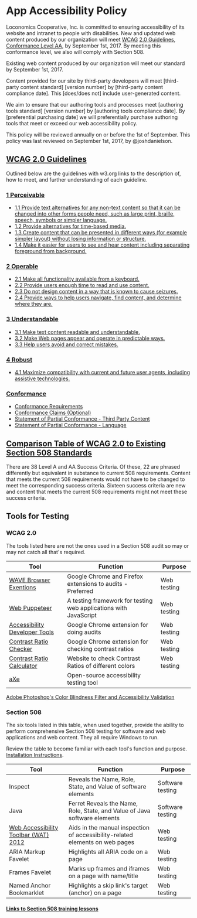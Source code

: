 # App Accessibility Policy
Loconomics Cooperative, Inc. is committed to ensuring accessibility of its website and intranet to people with disabilities. New and updated web content produced by our organization will meet [WCAG](https://www.w3.org/TR/WCAG/) [2.0 Guidelines](https://www.w3.org/TR/WCAG20/#guidelines), [Conformance Level AA](https://www.w3.org/TR/WCAG20/#conformance-reqs), by September 1st, 2017. By meeting this conformance level, we also will comply with Section 508. 

Existing web content produced by our organization will meet our standard by September 1st, 2017.

Content provided for our site by third-party developers will meet [third-party content standard] [version number] by [third-party content compliance date]. This [does/does not] include user-generated content.

We aim to ensure that our authoring tools and processes meet [authoring tools standard] [version number] by [authoring tools compliance date]. By [preferential purchasing date] we will preferentially purchase authoring tools that meet or exceed our web accessibility policy.

This policy will be reviewed annually on or before the 1st of September. This policy was last reviewed on September 1st, 2017, by @joshdanielson.

## [WCAG 2.0 Guidelines](https://www.w3.org/TR/WCAG20/#guidelines)
Outlined below are the guidelines with w3.org links to the description of, how to meet, and further understanding of each guideline.
### [1 Perceivable](https://www.w3.org/TR/WCAG20/#perceivable)

- [1.1 Provide text alternatives for any non-text content so that it can be changed into other forms people need, such as large print, braille, speech, symbols or simpler language.](https://www.w3.org/TR/WCAG20/#text-equiv)
- [1.2 Provide alternatives for time-based media.](https://www.w3.org/TR/WCAG20/#media-equiv)
- [1.3 Create content that can be presented in different ways (for example simpler layout) without losing information or structure.](https://www.w3.org/TR/WCAG20/#content-structure-separation)
- [1.4 Make it easier for users to see and hear content including separating foreground from background.](https://www.w3.org/TR/WCAG20/#visual-audio-contrast)

### [2 Operable](https://www.w3.org/TR/WCAG20/#operable)

- [2.1 Make all functionality available from a keyboard.](https://www.w3.org/TR/WCAG20/#keyboard-operation)
- [2.2 Provide users enough time to read and use content.](https://www.w3.org/TR/WCAG20/#time-limits)
- [2.3 Do not design content in a way that is known to cause seizures.](https://www.w3.org/TR/WCAG20/#seizure)
- [2.4 Provide ways to help users navigate, find content, and determine where they are.](https://www.w3.org/TR/WCAG20/#navigation-mechanisms)

### [3 Understandable](https://www.w3.org/TR/WCAG20/#understandable)

- [3.1 Make text content readable and understandable.](https://www.w3.org/TR/WCAG20/#meaning)
- [3.2 Make Web pages appear and operate in predictable ways.](https://www.w3.org/TR/WCAG20/#consistent-behavior)
- [3.3 Help users avoid and correct mistakes.](https://www.w3.org/TR/WCAG20/#minimize-error)

### [4 Robust](https://www.w3.org/TR/WCAG20/#robust)

- [4.1 Maximize compatibility with current and future user agents, including assistive technologies.](https://www.w3.org/TR/WCAG20/#ensure-compat)

### [Conformance](https://www.w3.org/TR/WCAG20/#conformance)

- [Conformance Requirements](https://www.w3.org/TR/WCAG20/#conformance-reqs)
- [Conformance Claims (Optional)](https://www.w3.org/TR/WCAG20/#conformance-claims)
- [Statement of Partial Conformance - Third Party Content](https://www.w3.org/TR/WCAG20/#conformance-partial)
- [Statement of Partial Conformance - Language](https://www.w3.org/TR/WCAG20/#conformance-partial-lang)

## [Comparison Table of WCAG 2.0 to Existing Section 508 Standards](https://www.access-board.gov/guidelines-and-standards/communications-and-it/about-the-ict-refresh/background/comparison-table-of-wcag2-to-existing-508-standards)
There are 38 Level A and AA Success Criteria.  Of these, 22 are phrased differently but equivalent in substance to current 508 requirements.  Content that meets the current 508 requirements would not have to be changed to meet the corresponding success criteria.  Sixteen success criteria are new and content that meets the current 508 requirements might not meet these success criteria.

## Tools for Testing 
### WCAG 2.0
The tools listed here are not the ones used in a Section 508 audit so may or may not catch all that's required. 

Tool | Function | Purpose
----- | ---------- | ---------
[WAVE Browser Exentions](http://wave.webaim.org/extension/) | Google Chrome and Firefox extensions to audits - Preferred | Web testing
[Web Puppeteer](https://github.com/google/puppeteer) | A testing framework for testing web applications with JavaScript | Web testing
[Accessibility Developer Tools](https://chrome.google.com/webstore/detail/accessibility-developer-t/fpkknkljclfencbdbgkenhalefipecmb?hl=en) | Google Chrome extension for doing audits | Web testing
[Contrast Ratio Checker](https://chrome.google.com/webstore/detail/contrast-ratio-checker/kmicfegjejpginnockfnjpdgeffebdcf/related?hl=en) | Google Chrome extension for checking contrast ratios | Web testing
[Contrast Ratio Calculator](http://leaverou.github.io/contrast-ratio/) | Website to check Contrast Ratios of different colors | Web testing
[aXe](https://www.deque.com/products/axe/) | Open-source accessibility testing tool
[Adobe Photoshop's Color Blindness Filter and Accessibility Validation](http://www.adobe.com/accessibility/products/photoshop.html)

### Section 508 
The six tools listed in this table, when used together, provide the ability to perform comprehensive Section 508 testing for software and web applications and web content. They all require Windows to run.

Review the table to become familiar with each tool's function and purpose. [Installation Instructions](https://section508testing.net/pluginfile.php/532/mod_scorm/content/12/content/common/resources/Tools_Installation_Guide.pdf).

Tool | Function | Purpose
----- | ---------- | ---------
Inspect | Reveals the Name, Role, State, and Value of software elements | Software testing 
Java | Ferret Reveals the Name, Role, State, and Value of Java software elements | Software testing 
[Web Accessibility Toolbar (WAT) 2012](https://github.com/ThePacielloGroup/WebAccessibilityToolbar/blob/master/documentation.md) | Aids in the manual inspection of accessibility-related elements on web pages | Web testing 
ARIA Markup Favelet | Highlights all ARIA code on a page | Web testing 
Frames Favelet | Marks up frames and iframes on a page with name/title | Web testing 
Named Anchor Bookmarklet | Highlights a skip link's target (anchor) on a page | Web testing 

#### [Links to Section 508 training lessons](https://section508testing.net/pluginfile.php/561/mod_scorm/content/7/content/common/resources/resources.html)


